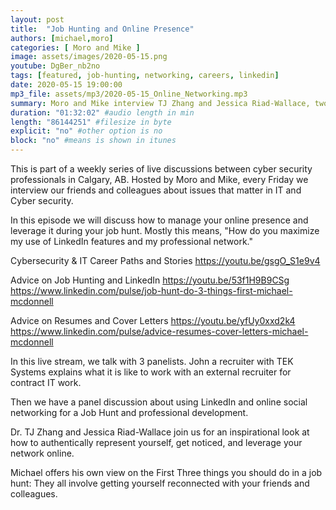 ```yaml
---
layout: post
title:  "Job Hunting and Online Presence"
authors: [michael,moro]
categories: [ Moro and Mike ]
image: assets/images/2020-05-15.png
youtube: DgBer_nb2no
tags: [featured, job-hunting, networking, careers, linkedin]
date: 2020-05-15 19:00:00
mp3_file: assets/mp3/2020-05-15_Online_Networking.mp3
summary: Moro and Mike interview TJ Zhang and Jessica Riad-Wallace, two exception role models for authentic and effective online networking and social media presence.
duration: "01:32:02" #audio length in min
length: "86144251" #filesize in byte
explicit: "no" #other option is no
block: "no" #means is shown in itunes
---
```

This is part of a weekly series of live discussions between cyber security professionals in Calgary, AB. Hosted by Moro and Mike, every Friday we interview our friends and colleagues about issues that matter in IT and Cyber security.

In this episode we will discuss how to manage your online presence and leverage it during your job hunt. Mostly this means, "How do you maximize my use of LinkedIn features and my professional network."

Cybersecurity & IT Career Paths and Stories
  <https://youtu.be/gsgO_S1e9v4>

Advice on Job Hunting and LinkedIn
  <https://youtu.be/53f1H9B9CSg>
  <https://www.linkedin.com/pulse/job-hunt-do-3-things-first-michael-mcdonnell>

Advice on Resumes and Cover Letters
  <https://youtu.be/yfUy0xxd2k4>
  <https://www.linkedin.com/pulse/advice-resumes-cover-letters-michael-mcdonnell>

In this live stream, we talk with 3 panelists. John a recruiter with TEK Systems explains what it is like to work with an external recruiter for contract IT work. 

Then we have a panel discussion about using LinkedIn and online social networking for a Job Hunt and professional development. 

Dr. TJ Zhang and Jessica Riad-Wallace join us for an inspirational look at how to authentically represent yourself, get noticed, and leverage your network online.

Michael offers his own view on the First Three things you should do in a job hunt: They all involve getting yourself reconnected with your friends and colleagues.
